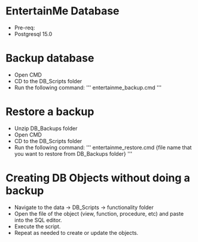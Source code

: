 # EntertainMe Database

- Pre-req:
- Postgresql 15.0

# Backup database

- Open CMD
- CD to the DB_Scripts folder
- Run the following command:
  '''
  entertainme_backup.cmd
  '''

# Restore a backup

- Unzip DB_Backups folder
- Open CMD
- CD to the DB_Scripts folder
- Run the following command:
  '''
  entertainme_restore.cmd {file name that you want to restore from DB_Backups folder}
  '''

# Creating DB Objects without doing a backup

- Navigate to the data -> DB_Scripts -> functionality folder
- Open the file of the object (view, function, procedure, etc) and paste into the SQL editor.
- Execute the script.
- Repeat as needed to create or update the objects.
